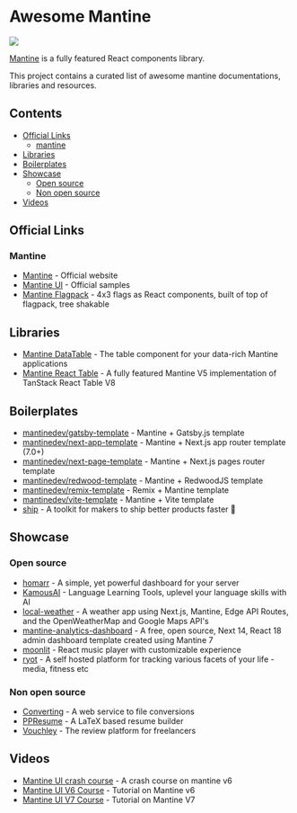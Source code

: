 # Awesome Mantine

[![](https://cdn.rawgit.com/sindresorhus/awesome/master/media/badge.svg)](http://awesome.es)

[Mantine](https://mantine.dev) is a fully featured React components library.

This project contains a curated list of awesome mantine documentations,
libraries and resources.

## Contents

- [Official Links](#official-links)
  - [mantine](#mantine)
- [Libraries](#libraries)
- [Boilerplates](#boilerplates)
- [Showcase](#showcase)
  - [Open source](#open-source)
  - [Non open source](#non-open-source)
- [Videos](#videos)

## Official Links

### Mantine

- [Mantine](https://mantine.dev) - Official website
- [Mantine UI](https://ui.mantine.dev/) - Official samples
- [Mantine Flagpack](https://mantinedev.github.io/mantine-flagpack/) - 4x3 flags
  as React components, built of top of flagpack, tree shakable

## Libraries

- [Mantine DataTable](https://icflorescu.github.io/mantine-datatable/) - The
  table component for your data-rich Mantine applications
- [Mantine React Table](https://www.mantine-react-table.com/) - A fully featured
  Mantine V5 implementation of TanStack React Table V8

## Boilerplates

- [mantinedev/gatsby-template](https://github.com/mantinedev/gatsby-template) -
  Mantine + Gatsby.js template
- [mantinedev/next-app-template](https://github.com/mantinedev/next-app-template) - Mantine + Next.js app router template (7.0+)
- [mantinedev/next-page-template](https://github.com/mantinedev/next-pages-template) - Mantine + Next.js pages router template
- [mantinedev/redwood-template](https://github.com/mantinedev/redwood-template) - Mantine + RedwoodJS template
- [mantinedev/remix-template](https://github.com/mantinedev/remix-template) - Remix + Mantine template
- [mantinedev/vite-template](https://github.com/mantinedev/vite-template) - Mantine + Vite template
- [ship](https://github.com/paralect/ship) - A toolkit for makers to ship better
  products faster 🚀

## Showcase

### Open source

- [homarr](https://github.com/ajnart/homarr) - A simple, yet powerful dashboard
  for your server
- [KamousAI](https://github.com/Ali-Hussein-dev/KamousAI) - Language Learning
  Tools, uplevel your language skills with AI
- [local-weather](https://localwx.vercel.app/) - A weather app using Next.js,
  Mantine, Edge API Routes, and the OpenWeatherMap and Google Maps API's
- [mantine-analytics-dashboard](https://github.com/design-sparx/mantine-analytics-dashboard) - A free, open source, Next 14, React 18 admin dashboard template created using Mantine 7
- [moonlit](https://github.com/bgwastu/moonlit) - React music player with
  customizable experience
- [ryot](https://github.com/ignisda/ryot) - A self hosted platform for tracking
  various facets of your life - media, fitness etc

### Non open source

- [Converting](https://converting.to/) - A web service to file conversions
- [PPResume](http://ppresume.com/) - A LaTeX based resume builder
- [Vouchley](https://www.vouchley.com/) - The review platform for freelancers

## Videos

- [Mantine UI crash course](https://www.youtube.com/watch?v=U9MaICpcNRI) - A
  crash course on mantine v6
- [Mantine UI V6 Course](https://www.youtube.com/playlist?list=PLxt4i7QVE68-iimjALLoOIMzY7Tg0lEaY) - Tutorial on Mantine v6
- [Mantine UI V7 Course](https://www.youtube.com/watch?v=EMoKmShoM_U&list=PLxt4i7QVE688fQGmZzWt_cpKbi5phODkE) - Tutorial on Mantine V7
